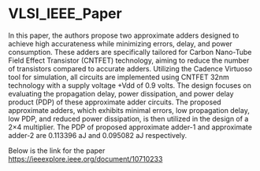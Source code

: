 # VLSI_IEEE_Paper
In this paper, the authors propose two approximate adders designed to achieve high accurateness while minimizing errors, delay, and power consumption. These adders are specifically tailored for Carbon Nano-Tube Field Effect Transistor (CNTFET) technology, aiming to reduce the number of transistors compared to accurate adders. Utilizing the Cadence Virtuoso tool for simulation, all circuits are implemented using CNTFET 32nm technology with a supply voltage +Vdd of 0.9 volts. The design focuses on evaluating the propagation delay, power dissipation, and power delay product (PDP) of these approximate adder circuits. The proposed approximate adders, which exhibits minimal errors, low propagation delay, low PDP, and reduced power dissipation, is then utilized in the design of a 2×4 multiplier. The PDP of proposed approximate adder-1 and approximate adder-2 are 0.113396 aJ and 0.095082 aJ respectively.

Below is the link for the paper
https://ieeexplore.ieee.org/document/10710233 
